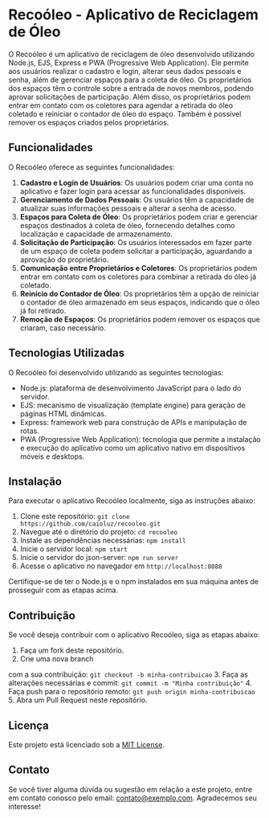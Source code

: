 # Recoóleo - Aplicativo de Reciclagem de Óleo

O Recoóleo é um aplicativo de reciclagem de óleo desenvolvido utilizando Node.js, EJS, Express e PWA (Progressive Web Application). Ele permite aos usuários realizar o cadastro e login, alterar seus dados pessoais e senha, além de gerenciar espaços para a coleta de óleo. Os proprietários dos espaços têm o controle sobre a entrada de novos membros, podendo aprovar solicitações de participação. Além disso, os proprietários podem entrar em contato com os coletores para agendar a retirada do óleo coletado e reiniciar o contador de óleo do espaço. Também é possível remover os espaços criados pelos proprietários.

## Funcionalidades

O Recoóleo oferece as seguintes funcionalidades:

1. **Cadastro e Login de Usuários**: Os usuários podem criar uma conta no aplicativo e fazer login para acessar as funcionalidades disponíveis.
2. **Gerenciamento de Dados Pessoais**: Os usuários têm a capacidade de atualizar suas informações pessoais e alterar a senha de acesso.
3. **Espaços para Coleta de Óleo**: Os proprietários podem criar e gerenciar espaços destinados à coleta de óleo, fornecendo detalhes como localização e capacidade de armazenamento.
4. **Solicitação de Participação**: Os usuários interessados em fazer parte de um espaço de coleta podem solicitar a participação, aguardando a aprovação do proprietário.
5. **Comunicação entre Proprietários e Coletores**: Os proprietários podem entrar em contato com os coletores para combinar a retirada do óleo já coletado.
6. **Reinício do Contador de Óleo**: Os proprietários têm a opção de reiniciar o contador de óleo armazenado em seus espaços, indicando que o óleo já foi retirado.
7. **Remoção de Espaços**: Os proprietários podem remover os espaços que criaram, caso necessário.

## Tecnologias Utilizadas

O Recoóleo foi desenvolvido utilizando as seguintes tecnologias:

- Node.js: plataforma de desenvolvimento JavaScript para o lado do servidor.
- EJS: mecanismo de visualização (template engine) para geração de páginas HTML dinâmicas.
- Express: framework web para construção de APIs e manipulação de rotas.
- PWA (Progressive Web Application): tecnologia que permite a instalação e execução do aplicativo como um aplicativo nativo em dispositivos móveis e desktops.

## Instalação

Para executar o aplicativo Recoóleo localmente, siga as instruções abaixo:

1. Clone este repositório: `git clone https://github.com/caioluz/recooleo.git`
2. Navegue até o diretório do projeto: `cd recooleo`
3. Instale as dependências necessárias: `npm install`
4. Inicie o servidor local: `npm start`
5. Inicie o servidor do json-server: `npm run server`
6. Acesse o aplicativo no navegador em `http://localhost:8080`

Certifique-se de ter o Node.js e o npm instalados em sua máquina antes de prosseguir com as etapas acima.

## Contribuição

Se você deseja contribuir com o aplicativo Recoóleo, siga as etapas abaixo:

1. Faça um fork deste repositório.
2. Crie uma nova branch

 com a sua contribuição: `git checkout -b minha-contribuicao`
3. Faça as alterações necessárias e commit: `git commit -m "Minha contribuição"`
4. Faça push para o repositório remoto: `git push origin minha-contribuicao`
5. Abra um Pull Request neste repositório.

## Licença

Este projeto está licenciado sob a [MIT License](LICENSE.md).

## Contato

Se você tiver alguma dúvida ou sugestão em relação a este projeto, entre em contato conosco pelo email: [contato@exemplo.com](mailto:contato@exemplo.com). Agradecemos seu interesse!
